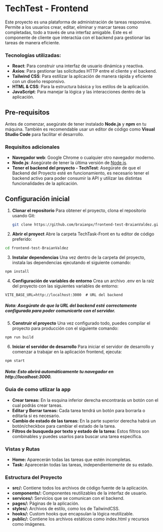 # TechTest - Frontend

Este proyecto es una plataforma de administración de tareas responsive. Permite a los usuarios crear, editar, eliminar y marcar tareas como completadas, todo a través de una interfaz amigable. Este es el componente de cliente que interactúa con el backend para gestionar las tareas de manera eficiente.

### Tecnologías utilizadas:
- **React**: Para construir una interfaz de usuario dinámica y reactiva.
- **Axios**: Para gestionar las solicitudes HTTP entre el cliente y el backend.
- **Tailwind CSS**: Para estilizar la aplicación de manera rápida y eficiente con un diseño responsivo.
- **HTML & CSS**: Para la estructura básica y los estilos de la aplicación.
- **JavaScript**: Para manejar la lógica y las interacciones dentro de la aplicación.

## Pre-requisitos
Antes de comenzar, asegúrate de tener instalado **Node.js** y **npm** en tu máquina. También es recomendable usar un editor de código como **Visual Studio Code** para facilitar el desarrollo.

### Requisitos adicionales

- **Navegador web**: Google Chrome o cualquier otro navegador moderno.
- **Node.js**: Asegúrate de tener la última versión de [Node.js](https://nodejs.org/).
- **Tener el backend del proyecto - TechTest**: Asegúrate de que el Backend del Proyecto esté en funcionamiento, es necesario tener el backend activo para poder consumir la API y utilizar las distintas funcionalidades de la aplicación. 

## Configuración inicial

1. **Clonar el repositorio**
Para obtener el proyecto, clona el repositorio usando Git:

   ```bash
   git clone https://github.com/braianpx/frontend-test-BraianValdez.git
    ```
2. **Abrir el proyect**
Abre la carpeta TechTask-Front en tu editor de código preferido:

  ```bash
  cd frontend-test-BraianValdez
  ```
3. **Instalar dependencias**
Una vez dentro de la carpeta del proyecto, instala las dependencias ejecutando el siguiente comando:

  ```bash
  npm install
  ```
4. **Configuración de variables de entorno**
Crea un archivo .env en la raíz del proyecto con las siguientes variables de entorno:

  ```plaintext
  VITE_BASE_URL=http://localhost:3000  # URL del backend
  ```
##### Nota: Asegúrate de que la URL del backend esté correctamente configurada para poder comunicarte con el servidor.

5. **Construir el proyecto**
Una vez configurado todo, puedes compilar el proyecto para producción con el siguiente comando:

  ```bash
  npm run build
  ```
6. **Iniciar el servidor de desarrollo**
Para iniciar el servidor de desarrollo y comenzar a trabajar en la aplicación frontend, ejecuta:

  ```bash
  npm start
  ```
##### Nota: Esto abrirá automáticamente tu navegador en http://localhost:3000.
### Guia de como utlizar la app
- **Crear tareas:** En la esquina inferior derecha encontrarás un botón con el cual podrás crear tareas.
- **Editar y Borrar tareas:** Cada tarea tendrá un botón para borrarla o editarla si es necesario.
- **Cambio de estado de las tareas:** En la parte superior derecha habrá un botón/checkbox para cambiar el estado de la tarea.
- **Filtros de busqueda por texto y estado de la tarea:** Estos filtros son combinables y puedes usarlos para buscar una tarea específica.

### Vistas y Rutas
- **Home:** Aparecerán todas las tareas que estén incompletas.
- **Task:** Aparecerán todas las tareas, independientemente de su estado.
  
### Estructura del Proyecto
- **src/:** Contiene todos los archivos de código fuente de la aplicación.
- **components/:** Componentes reutilizables de la interfaz de usuario.
- **services/:** Servicios que se comunican con el backend.
- **pages/:** Páginas de la aplicación.
- **styles/:** Archivos de estilo, como los de TailwindCSS.
- **hooks/:** Custom hooks que encapsulan la lógica reutilizable.
- **public/:** Contiene los archivos estáticos como index.html y recursos como imágenes.
